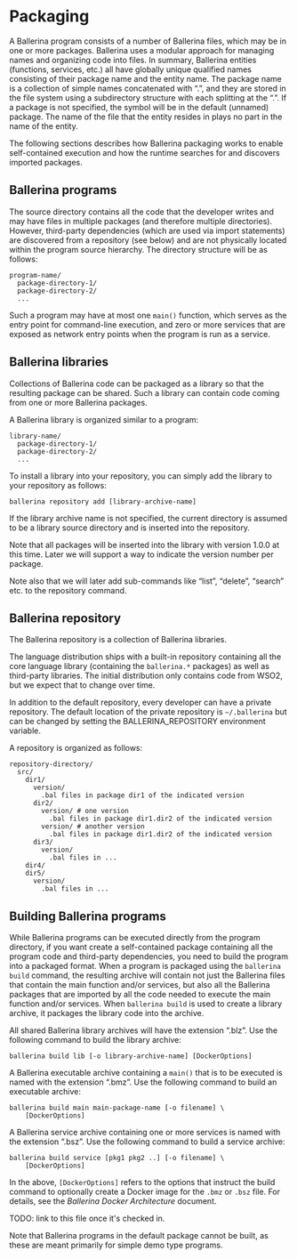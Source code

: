 # Packaging

A Ballerina program consists of a number of Ballerina files, which may be in one or more packages. Ballerina uses a modular approach for managing names and organizing code into files. In summary, Ballerina entities (functions, services, etc.) all have globally unique qualified names consisting of their package name and the entity name. The package name is a collection of simple names concatenated with “.”, and they are stored in the file system using a subdirectory structure with each splitting at the “.”. If a package is not specified, the symbol will be in the default (unnamed) package. The name of the file that the entity resides in plays no part in the name of the entity.  

The following sections describes how Ballerina packaging works to enable self-contained execution and how the runtime searches for and discovers imported packages.

## Ballerina programs

The source directory contains all the code that the developer writes and may have files in multiple packages (and therefore multiple directories). However, third-party dependencies (which are used via import statements) are discovered from a repository (see below) and are not physically located within the program source hierarchy. The directory structure will be as follows:

```
program-name/
  package-directory-1/
  package-directory-2/
  ...
```

Such a program may have at most one `main()` function, which serves as the entry point for command-line execution, and zero or more services that are exposed as network entry points when the program is run as a service. 

## Ballerina libraries

Collections of Ballerina code can be packaged as a library so that the resulting package can be shared. Such a library can contain code coming from one or more Ballerina packages.

A Ballerina library is organized similar to a program:

```
library-name/
  package-directory-1/
  package-directory-2/
  ...
```

To install a library into your repository, you can simply add the library to your repository as follows:

```
ballerina repository add [library-archive-name]
```

If the library archive name is not specified, the current directory is assumed to be a library source directory and is inserted into the repository.

Note that all packages will be inserted into the library with version 1.0.0 at this time. Later we will support a way to indicate the version number per package.

Note also that we will later add sub-commands like “list”, “delete”, “search” etc. to the repository command.

## Ballerina repository

The Ballerina repository is a collection of Ballerina libraries. 

The language distribution ships with a built-in repository containing all the core language library (containing the `ballerina.*` packages) as well as third-party libraries. The initial distribution only contains code from WSO2, but we expect that to change over time.

In addition to the default repository, every developer can have a private repository. The default location of the private repository is `~/.ballerina` but can be changed by setting the BALLERINA_REPOSITORY environment variable.

A repository is organized as follows:

```
repository-directory/
  src/
    dir1/
      version/
        .bal files in package dir1 of the indicated version
      dir2/
        version/ # one version
          .bal files in package dir1.dir2 of the indicated version
        version/ # another version
          .bal files in package dir1.dir2 of the indicated version
      dir3/
        version/
          .bal files in ...
    dir4/
    dir5/
      version/
        .bal files in ...
```

## Building Ballerina programs

While Ballerina programs can be executed directly from the program directory, if you want create a self-contained package containing all the program code and third-party dependencies, you need to build the program into a packaged format. When a program is packaged using the `ballerina build` command, the resulting archive will contain not just the Ballerina files that contain the main function and/or services, but also all the Ballerina packages that are imported by all the code needed to execute the main function and/or services. When `ballerina build` is used to create a library archive, it packages the library code into the archive.

All shared Ballerina library archives will have the extension “.blz”. Use the following command to build the library archive:

```
ballerina build lib [-o library-archive-name] [DockerOptions]
```

A Ballerina executable archive containing a `main()` that is to be executed is named with the extension “.bmz”. Use the following command to build an executable archive:

```
ballerina build main main-package-name [-o filename] \
    [DockerOptions]
```

A Ballerina service archive containing one or more services is named with the extension “.bsz”. Use the following command to build a service archive:

```
ballerina build service [pkg1 pkg2 ..] [-o filename] \
    [DockerOptions]
```

In the above, `[DockerOptions]` refers to the options that instruct the build command to optionally create a Docker image for the `.bmz` or `.bsz` file. For details, see the *Ballerina Docker Architecture* document.

TODO: link to this file once it's checked in.

Note that Ballerina programs in the default package cannot be built, as these are meant primarily for simple demo type programs.
